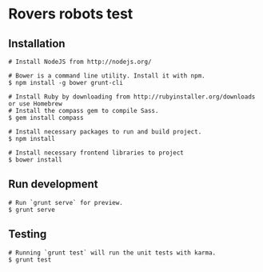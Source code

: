 <h1>Rovers robots test</h1>


## Installation

    # Install NodeJS from http://nodejs.org/
    
    # Bower is a command line utility. Install it with npm.
    $ npm install -g bower grunt-cli
    
    # Install Ruby by downloading from http://rubyinstaller.org/downloads or use Homebrew
    # Install the compass gem to compile Sass.
    $ gem install compass
    
    # Install necessary packages to run and build project.
    $ npm install
    
    # Install necessary frontend libraries to project
    $ bower install

## Run development

    # Run `grunt serve` for preview.
    $ grunt serve

## Testing

    # Running `grunt test` will run the unit tests with karma.
    $ grunt test